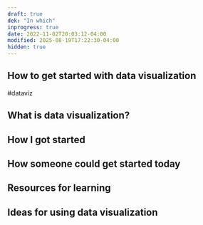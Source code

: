 ```yaml
---
draft: true
dek: "In which"
inprogress: true
date: 2022-11-02T20:03:12-04:00
modified: 2025-08-19T17:22:30-04:00
hidden: true
---
```

## How to get started with data visualization

#dataviz

## What is data visualization?
## How I got started
## How someone could get started today
## Resources for learning
## Ideas for using data visualization
